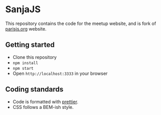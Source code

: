 # SanjaJS

This repository contains the code for the meetup website, and is fork of [parisjs.org](https://parisjs.org/) website.

## Getting started

* Clone this repository
* `npm install`
* `npm start`
* Open `http://localhost:3333` in your browser

## Coding standards

* Code is formatted with [prettier](https://prettier.io).
* CSS follows a BEM-ish style.
